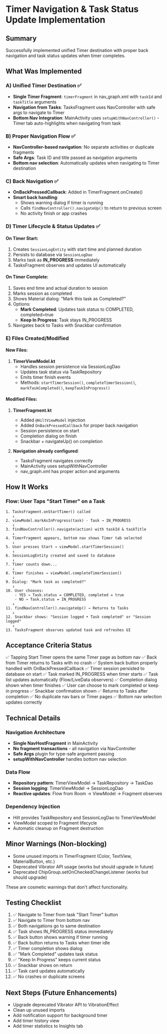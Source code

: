 # Timer Navigation & Task Status Update Implementation

## Summary
Successfully implemented unified Timer destination with proper back navigation and task status updates when timer completes.

## What Was Implemented

### A) Unified Timer Destination ✅
- **Single Timer Fragment**: `timerFragment` in nav_graph.xml with `taskId` and `taskTitle` arguments
- **Navigation from Tasks**: TasksFragment uses NavController with safe args to navigate to Timer
- **Bottom Nav Integration**: MainActivity uses `setupWithNavController()` - Timer tab auto-highlights when navigating from task

### B) Proper Navigation Flow ✅
- **NavController-based navigation**: No separate activities or duplicate fragments
- **Safe Args**: Task ID and title passed as navigation arguments
- **Bottom nav selection**: Automatically updates when navigating to Timer destination

### C) Back Navigation ✅
- **OnBackPressedCallback**: Added in TimerFragment.onCreate()
- **Smart back handling**: 
  - Shows warning dialog if timer is running
  - Calls `findNavController().navigateUp()` to return to previous screen
  - No activity finish or app crashes

### D) Timer Lifecycle & Status Updates ✅

#### On Timer Start:
1. Creates `SessionLogEntity` with start time and planned duration
2. Persists to database via `SessionLogDao`
3. Marks task as **IN_PROGRESS** immediately
4. TasksFragment observes and updates UI automatically

#### On Timer Complete:
1. Saves end time and actual duration to session
2. Marks session as completed
3. Shows Material dialog: "Mark this task as Completed?"
4. Options:
   - **Mark Completed**: Updates task status to COMPLETED, completed=true
   - **Keep In Progress**: Task stays IN_PROGRESS
5. Navigates back to Tasks with Snackbar confirmation

### E) Files Created/Modified

#### New Files:
1. **TimerViewModel.kt**
   - Handles session persistence via SessionLogDao
   - Updates task status via TaskRepository
   - Emits timer finish events
   - Methods: `startTimerSession()`, `completeTimerSession()`, `markTaskCompleted()`, `keepTaskInProgress()`

#### Modified Files:
1. **TimerFragment.kt**
   - Added `@HiltViewModel` injection
   - Added `OnBackPressedCallback` for proper back navigation
   - Session persistence on start
   - Completion dialog on finish
   - Snackbar + navigateUp() on completion

2. **Navigation already configured**:
   - TasksFragment navigates correctly
   - MainActivity uses setupWithNavController
   - nav_graph.xml has proper action and arguments

## How It Works

### Flow: User Taps "Start Timer" on a Task

```
1. TasksFragment.onStartTimer() called
   ↓
2. viewModel.markAsInProgress(task) - Task → IN_PROGRESS
   ↓
3. findNavController().navigate(action) with taskId & taskTitle
   ↓
4. TimerFragment appears, bottom nav shows Timer tab selected
   ↓
5. User presses Start → viewModel.startTimerSession()
   ↓
6. SessionLogEntity created and saved to database
   ↓
7. Timer counts down...
   ↓
8. Timer finishes → viewModel.completeTimerSession()
   ↓
9. Dialog: "Mark task as completed?"
   ↓
10. User chooses:
    - YES → Task.status = COMPLETED, completed = true
    - NO → Task.status = IN_PROGRESS
   ↓
11. findNavController().navigateUp() → Returns to Tasks
   ↓
12. Snackbar shows: "Session logged • Task completed" or "Session logged"
   ↓
13. TasksFragment observes updated task and refreshes UI
```

## Acceptance Criteria Status

✅ Tapping Start Timer opens the same Timer page as bottom nav
✅ Back from Timer returns to Tasks with no crash
✅ System back button properly handled with OnBackPressedCallback
✅ Timer session persisted to database on start
✅ Task marked IN_PROGRESS when timer starts
✅ Task list updates automatically (Flow/LiveData observers)
✅ Completion dialog shown when timer finishes
✅ User can choose to mark completed or keep in progress
✅ Snackbar confirmation shown
✅ Returns to Tasks after completion
✅ No duplicate nav bars or Timer pages
✅ Bottom nav selection updates correctly

## Technical Details

### Navigation Architecture
- **Single NavHostFragment** in MainActivity
- **No fragment transactions** - all navigation via NavController
- **Safe Args** plugin for type-safe argument passing
- **setupWithNavController** handles bottom nav selection

### Data Flow
- **Repository pattern**: TimerViewModel → TaskRepository → TaskDao
- **Session logging**: TimerViewModel → SessionLogDao
- **Reactive updates**: Flow from Room → ViewModel → Fragment observes

### Dependency Injection
- Hilt provides TaskRepository and SessionLogDao to TimerViewModel
- ViewModel scoped to Fragment lifecycle
- Automatic cleanup on Fragment destruction

## Minor Warnings (Non-blocking)
- Some unused imports in TimerFragment (Color, TextView, MaterialButton, etc.)
- Deprecated Vibrator API usage (works but should upgrade in future)
- Deprecated ChipGroup.setOnCheckedChangeListener (works but should upgrade)

These are cosmetic warnings that don't affect functionality.

## Testing Checklist
1. ✅ Navigate to Timer from task "Start Timer" button
2. ✅ Navigate to Timer from bottom nav
3. ✅ Both navigations go to same destination
4. ✅ Task shows IN_PROGRESS status immediately
5. ✅ Back button shows warning if timer running
6. ✅ Back button returns to Tasks when timer idle
7. ✅ Timer completion shows dialog
8. ✅ "Mark Completed" updates task status
9. ✅ "Keep In Progress" keeps current status
10. ✅ Snackbar shows on return
11. ✅ Task card updates automatically
12. ✅ No crashes or duplicate screens

## Next Steps (Future Enhancements)
- Upgrade deprecated Vibrator API to VibrationEffect
- Clean up unused imports
- Add notification support for background timer
- Add timer history view
- Add timer statistics to Insights tab

